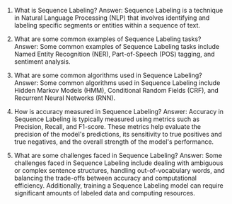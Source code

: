 1. What is Sequence Labeling?
Answer: Sequence Labeling is a technique in Natural Language Processing (NLP) that involves identifying and labeling specific segments or entities within a sequence of text.

2. What are some common examples of Sequence Labeling tasks?
Answer: Some common examples of Sequence Labeling tasks include Named Entity Recognition (NER), Part-of-Speech (POS) tagging, and sentiment analysis.

3. What are some common algorithms used in Sequence Labeling?
Answer: Some common algorithms used in Sequence Labeling include Hidden Markov Models (HMM), Conditional Random Fields (CRF), and Recurrent Neural Networks (RNN).

4. How is accuracy measured in Sequence Labeling?
Answer: Accuracy in Sequence Labeling is typically measured using metrics such as Precision, Recall, and F1-score. These metrics help evaluate the precision of the model's predictions, its sensitivity to true positives and true negatives, and the overall strength of the model's performance.

5. What are some challenges faced in Sequence Labeling?
Answer: Some challenges faced in Sequence Labeling include dealing with ambiguous or complex sentence structures, handling out-of-vocabulary words, and balancing the trade-offs between accuracy and computational efficiency. Additionally, training a Sequence Labeling model can require significant amounts of labeled data and computing resources.